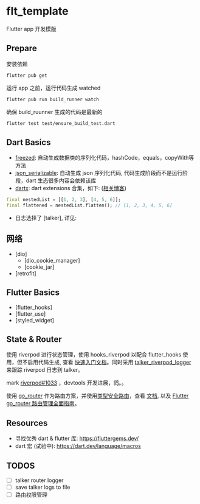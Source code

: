 # flt_template

Flutter app 开发模版

## Prepare

安装依赖

```bash
flutter pub get
```

运行 app 之前，运行代码生成 watched

```bash
flutter pub run build_runner watch
```

确保 build_ruunner 生成的代码是最新的

```bash
flutter test test/ensure_build_test.dart
```

## Dart Basics

- [freezed](https://github.com/rrousselGit/freezed/blob/master/resources/translations/zh_CN/README.md): 自动生成数据类的序列化代码，hashCode，equals，copyWith等方法
- [json_serializable](https://pub.dev/packages/json_serializable): 自动生成 json 序列化代码, 代码生成阶段而不是运行阶段，dart 生态很多内容会依赖该库
- [dartx](https://pub.dev/packages/dartx): dart extensions 合集，如下: ([相关博客](https://juejin.cn/post/6844904191488425992))
```dart
final nestedList = [[1, 2, 3], [4, 5, 6]];
final flattened = nestedList.flatten(); // [1, 2, 3, 4, 5, 6]
```
- 日志选择了 [talker], 详见:

## 网络

- [dio]
  - [dio_cookie_manager]
  - [cookie_jar]
- [retrofit]

## Flutter Basics

- [flutter_hooks]
- [flutter_use]
- [styled_widget]

## State & Router

使用 riverpod 进行状态管理，使用 hooks_riverpod 以配合 flutter_hooks 使用，但不启用代码生成, 查看 [快速入门文档](https://riverpod.dev/zh-Hans/docs/introduction/getting_started)。同时采用 [talker_riverpod_logger](https://pub.dev/packages/talker_riverpod_logger) 来跟踪 riverpod 日志到 talker。

mark [riverpod#1033](https://github.com/rrousselGit/riverpod/issues/1033) ，devtools 开发进展，鸽。。

使用 [go_router](https://pub.dev/packages/go_router) 作为路由方案，并使用[类型安全路由](https://pub.dev/documentation/go_router/latest/topics/Type-safe%20routes-topic.html)，查看 [文档](https://pub.dev/documentation/go_router/latest/), 以及 [Flutter go_router 路由管理全面指南](https://juejin.cn/post/7270343009790853172)。

## Resources

- 寻找优秀 dart & flutter 库: https://fluttergems.dev/
- dart 宏 (试验中): https://dart.dev/language/macros

## TODOS

- [ ] talker router logger
- [ ] save talker logs to file
- [ ] 路由权限管理